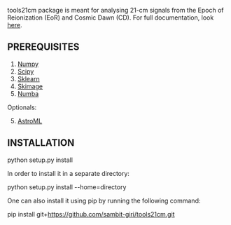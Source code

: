 tools21cm package is meant for analysing 21-cm signals from the Epoch of Reionization (EoR) and Cosmic Dawn (CD).
For full documentation, look [here](https://tools21cm.readthedocs.io/).

PREREQUISITES
-------------
1. [Numpy](http://www.numpy.org/)
2. [Scipy](https://scipy.org/install.html)
3. [Sklearn](http://scikit-learn.org/stable/install.html)
4. [Skimage](http://scikit-image.org/docs/dev/install.html)
5. [Numba](https://numba.pydata.org/)

Optionals:

5. [AstroML](http://www.astroml.org/user_guide/installation.html)

INSTALLATION
------------
python setup.py install

In order to install it in a separate directory:

python setup.py install --home=directory

One can also install it using pip by running the following command:

pip install git+https://github.com/sambit-giri/tools21cm.git
